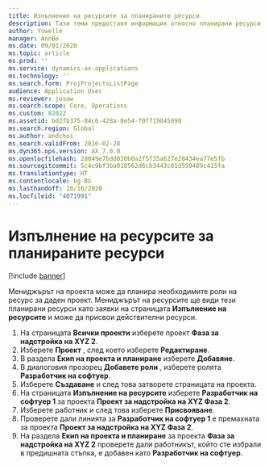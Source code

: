 ```yaml
---
title: Изпълнение на ресурсите за планираните ресурси
description: Тази тема предоставя информация относно планирани ресурси за проект.
author: Yowelle
manager: AnnBe
ms.date: 09/01/2020
ms.topic: article
ms.prod: ''
ms.service: dynamics-ax-applications
ms.technology: ''
ms.search.form: ProjProjectsListPage
audience: Application User
ms.reviewer: josaw
ms.search.scope: Core, Operations
ms.custom: 82022
ms.assetid: bd2fb375-84c6-428a-8e54-f0f719045898
ms.search.region: Global
ms.author: andchoi
ms.search.validFrom: 2016-02-28
ms.dyn365.ops.version: AX 7.0.0
ms.openlocfilehash: 2d849e7bdd020b0a2f5f35a627e28434ea77e5fb
ms.sourcegitcommit: 5c4c9bf3ba018562d6cb3443c01d550489c415fa
ms.translationtype: HT
ms.contentlocale: bg-BG
ms.lasthandoff: 10/16/2020
ms.locfileid: "4071991"
---
```

# <a name="resource-fulfillment-for-planned-resources"></a>Изпълнение на ресурсите за планираните ресурси

[!include [banner](../includes/banner.md)]

Мениджърът на проекта може да планира необходимите роли на ресурс за даден проект. Мениджърът на ресурсите ще види тези планирани ресурси като заявки на страницата **Изпълнение на ресурсите** и може да присвои действителни ресурси.

1. На страницата **Всички проекти** изберете проект **Фаза за надстройка на XYZ 2**.
2. Изберете **Проект** , след което изберете **Редактиране**.
3. В раздела **Екип на проекта и планиране** изберете **Добавяне**.
4. В диалоговия прозорец **Добавете роли** , изберете ролята **Разработчик на софтуер**.
5. Изберете **Създаване** и след това затворете страницата на проекта.
6. На страницата **Изпълнение на ресурсите** изберете **Разработчик на софтуер 1** за проекта **Проект за надстройка на XYZ Фаза 2**.
7. Изберете работник и след това изберете **Присвояване**.
8. Проверете дали линията за **Разработчик на софтуер 1** е премахната за проекта **Проект за надстройка на XYZ Фаза 2**.
9. На раздела **Екип на проекта и планиране** за проекта **Фаза за надстройка на XYZ 2** проверете дали работникът, който сте избрали в предишната стъпка, е добавен като **Разработчик на софтуер**.
